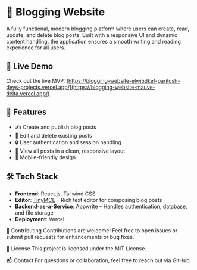 # 📝 Blogging Website

A fully functional, modern blogging platform where users can create, read, update, and delete blog posts. Built with a responsive UI and dynamic content handling, the application ensures a smooth writing and reading experience for all users.

## 🚀 Live Demo

Check out the live MVP: [https://blogging-website-elwi5dkef-paritosh-deys-projects.vercel.app/](https://blogging-website-mauve-delta.vercel.app/)

## 📌 Features

- ✍️ Create and publish blog posts
- 📝 Edit and delete existing posts
- 🔒 User authentication and session handling
- 📃 View all posts in a clean, responsive layout
- 📱 Mobile-friendly design

## 🛠️ Tech Stack

- **Frontend**: React.js, Tailwind CSS  
- **Editor**: [TinyMCE](https://www.tiny.cloud/) – Rich text editor for composing blog posts  
- **Backend-as-a-Service**: [Appwrite](https://appwrite.io/) – Handles authentication, database, and file storage  
- **Deployment**: Vercel

🤝 Contributing
Contributions are welcome! Feel free to open issues or submit pull requests for enhancements or bug fixes.

📄 License
This project is licensed under the MIT License.

📬 Contact
For questions or collaboration, feel free to reach out via GitHub.

